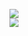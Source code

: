 [![](https://img.shields.io/badge/Made%20With-Github%20Spray-lightgrey.svg?style=for-the-badge&logo=github)](https://github.com/Annihil/github-spray#623)  
[![](https://i.imgur.com/2DrTn0Z.gif)](https://github.com/Annihil/github-spray)